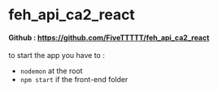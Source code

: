 # feh_api_ca2_react
#### Github : https://github.com/FiveTTTTT/feh_api_ca2_react

to start the app you have to : 
- ```nodemon``` at the root
- ```npm start``` if the front-end folder